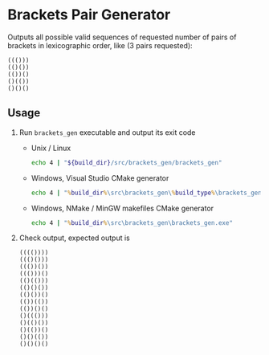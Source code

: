 # Brackets Pair Generator

Outputs all possible valid sequences of requested number of pairs of brackets in
lexicographic order, like (3 pairs requested):

```text
((()))
(()())
(())()
()(())
()()()
```

## Usage

1. Run `brackets_gen` executable and output its exit code

   * Unix / Linux

     ```bash
     echo 4 | "${build_dir}/src/brackets_gen/brackets_gen"
     ```

   * Windows, Visual Studio CMake generator

     ```cmd
     echo 4 | "%build_dir%\src\brackets_gen\%build_type%\brackets_gen.exe"
     ```

   * Windows, NMake / MinGW makefiles CMake generator

     ```cmd
     echo 4 | "%build_dir%\src\brackets_gen\brackets_gen.exe"
     ```

1. Check output, expected output is

   ```text
   (((())))
   ((()()))
   ((())())
   ((()))()
   (()(()))
   (()()())
   (()())()
   (())(())
   (())()()
   ()((()))
   ()(()())
   ()(())()
   ()()(())
   ()()()()
   ```
